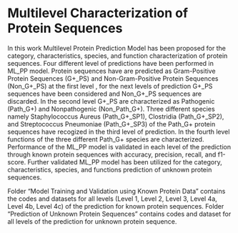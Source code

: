 # Multilevel Characterization of Protein Sequences


In this work Multilevel Protein Prediction Model has been proposed for the category, characteristics, species, and function characterization of protein sequences. Four different level of predictions have been performed in ML_PP model.  Protein sequences have are predicted as Gram-Positive Protein Sequences (G+_PS) and Non-Gram-Positive Protein Sequences (Non_G+_PS) at the first level , for the next levels of prediction G+_PS sequences have been considered and Non_G+_PS sequences are discarded. In the second level G+_PS are characterized as Pathogenic (Path_G+) and Nonpathogenic (Non_Path_G+). Three different species namely Staphylococcus Aureus (Path_G+_SP1), Clostridia (Path_G+_SP2), and Streptococcus Pneumoniae (Path_G+_SP3) of the Path_G+ protein sequences have recogized in the third level of prediction. In the fourth level functions of the three different Path_G+ species are characterized. Performance of the ML_PP model is validated in each level of the prediction through known protein sequences with accuracy, precision, recall, and f1-score. Further validated ML_PP model has been utilized for the category, characteristics, species, and functions prediction of unknown protein sequences.

Folder “Model Training and Validation using Known Protein Data” contains the codes and datasets for all levels (Level 1, Level 2, Level 3, Level 4a, Level 4b, Level 4c) of the prediction for known protein sequences. Folder “Prediction of Unknown Protein Sequences” contains codes and dataset for all levels of the prediction for unknown protein sequence. 
